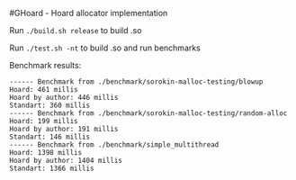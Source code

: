 #GHoard - Hoard allocator implementation

Run ```./build.sh release``` to build .so

Run ```./test.sh -nt``` to build .so and run benchmarks

Benchmark results:

```
------ Benchmark from ./benchmark/sorokin-malloc-testing/blowup
Hoard: 461 millis
Hoard by author: 446 millis
Standart: 360 millis
------ Benchmark from ./benchmark/sorokin-malloc-testing/random-alloc
Hoard: 199 millis
Hoard by author: 191 millis
Standart: 146 millis
------ Benchmark from ./benchmark/simple_multithread
Hoard: 1398 millis
Hoard by author: 1404 millis
Standart: 1366 millis

```
